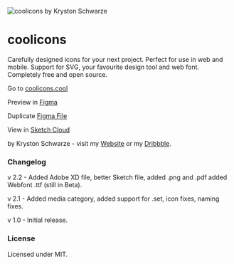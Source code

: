 
![coolicons by Kryston Schwarze](https://raw.githubusercontent.com/krystonschwarze/coolicons/master/coolicons-feature-card.png)

# coolicons

Carefully designed icons for your next project. Perfect for use in web and mobile. Support for SVG, your favourite design tool and web font. Completely free and open source.

Go to [coolicons.cool](https://coolicons.cool/)

Preview in [Figma](https://www.figma.com/file/b4hqVEI6rPLC73QPdL3IxI/coolicons-v2.1?node-id=0%3A1)

Duplicate [Figma File](https://www.figma.com/c/file/800815864899415771/coolicons-v2.1)

View in [Sketch Cloud](https://sketch.cloud/s/z3zGb)

by Kryston Schwarze - visit my [Website](https://krystonschwarze.com/) or my [Dribbble](https://dribbble.com/krystonschwarze).

### Changelog

v 2.2 - Added Adobe XD file, better Sketch file, added .png and .pdf added Webfont .ttf (still in Beta).

v 2.1 - Added media category, added support for .set, icon fixes, naming fixes.

v 1.0 - Initial release.

### License

Licensed under MIT.
